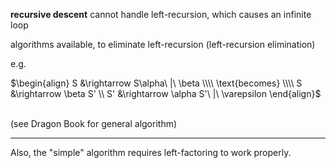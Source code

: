 
**recursive descent** cannot handle left-recursion, which causes an infinite loop

algorithms available, to eliminate left-recursion
(left-recursion elimination)

e.g.

$\begin{align}
S &\rightarrow S\alpha\ |\ \beta \\\\
\text{becomes} \\\\
S &\rightarrow \beta S' \\
S' &\rightarrow \alpha S'\ |\ \varepsilon
\end{align}$

\
(see Dragon Book for general algorithm)

---

Also, the "simple" algorithm requires left-factoring to work properly.